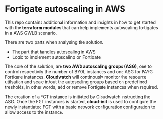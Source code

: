 # Fortigate autoscaling in AWS
This repo contains additional information and insights in how to get started with the **terraform modules** that can help implements autoscaling fortigates in a AWS GWLB scenario.

There are two parts when analysing the solution.
- The part that handles autoscaling in AWS
- Logic to implement autoscaling on Fortigate

  
The core of the solution, are **two AWS autoscaling groups (ASG)**, one to control respectivily the number of BYOL instances and one ASG for PAYG Fortigate instances.
**Cloudwatch** will continously monitor the resource utilsation and scale in/out the autoscaling groups based on predefined tresholds, in other words, add or remove Fortigate instances when required.

The creation of a FGT instance is initiated by Cloudwatch instructing the ASG.
Once the FGT instances is started, **cloud-init** is used to configure the newly instantiated FGT with a basic network configuration configuration to allow access to the instance.



